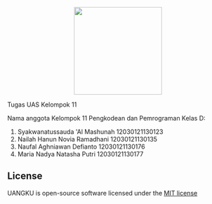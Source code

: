 <p align="center"><img src="https://i.imgur.com/2v6AyjS.png" width="200"></p>

Tugas UAS Kelompok 11

Nama anggota Kelompok 11 Pengkodean dan Pemrograman Kelas D:
1. Syakwanatussauda 'Al Mashunah 12030121130123
2. Nailah Hanun Novia Ramadhani 12030121130135
3. Naufal Aghniawan Defianto 12030121130176
4. Maria Nadya Natasha Putri 12030121130177

## License

UANGKU is open-source software licensed under the [MIT license](https://opensource.org/licenses/MIT)

